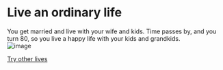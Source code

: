 # Live an ordinary life
You get married and live with your wife and kids. Time passes by, and you turn 80, so you live a happy life with your kids and grandkids.   
![image](https://github.com/keithh9704/sep10-cyoa-stuck-in-a-video-game/assets/146886714/a87f7021-4481-4eef-92c4-2cde3d918a22)


[Try other lives](../home.md)
